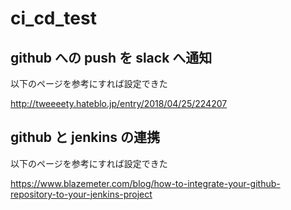 # ci_cd_test

## github への push を slack へ通知

以下のページを参考にすれば設定できた

http://tweeeety.hateblo.jp/entry/2018/04/25/224207

## github と jenkins の連携

以下のページを参考にすれば設定できた

https://www.blazemeter.com/blog/how-to-integrate-your-github-repository-to-your-jenkins-project
